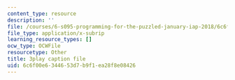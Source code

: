 ```yaml
---
content_type: resource
description: ''
file: /courses/6-s095-programming-for-the-puzzled-january-iap-2018/6c6f00e6344653d7b9f1ea28f8e08426_eSRNeIyX5dY.vtt
file_type: application/x-subrip
learning_resource_types: []
ocw_type: OCWFile
resourcetype: Other
title: 3play caption file
uid: 6c6f00e6-3446-53d7-b9f1-ea28f8e08426
---
```

